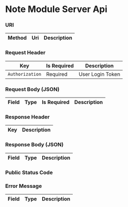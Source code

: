 # Note Module Server Api

### URI

|Method|Uri|Description|
|--|--|--|

### Request Header

|Key|Is Required|Description|
|--|--|--|
|`Authorization`|Required|User Login Token|

### Request Body (JSON)

|Field|Type|Is Required|Description|
|--|--|--|--|

### Response Header

|Key|Description|
|--|--|

### Response Body (JSON)

|Field|Type|Description|
|--|--|--|

### Public Status Code

### Error Message

|Field|Type|Description|
|--|--|--|
